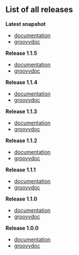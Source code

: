 
## List of all releases ##

**Latest snapshot**
- [documentation](http://badass-runtime-plugin.beryx.org/snapshots/latest)
- [groovydoc](http://badass-runtime-plugin.beryx.org/snapshots/latest/groovydoc)

**Release 1.1.5**
  - [documentation](http://badass-runtime-plugin.beryx.org/releases/1.1.5)
  - [groovydoc](http://badass-runtime-plugin.beryx.org/releases/1.1.5/groovydoc)

**Release 1.1.4**
  - [documentation](http://badass-runtime-plugin.beryx.org/releases/1.1.4)
  - [groovydoc](http://badass-runtime-plugin.beryx.org/releases/1.1.4/groovydoc)

**Release 1.1.3**
  - [documentation](http://badass-runtime-plugin.beryx.org/releases/1.1.3)
  - [groovydoc](http://badass-runtime-plugin.beryx.org/releases/1.1.3/groovydoc)

**Release 1.1.2**
  - [documentation](http://badass-runtime-plugin.beryx.org/releases/1.1.2)
  - [groovydoc](http://badass-runtime-plugin.beryx.org/releases/1.1.2/groovydoc)

**Release 1.1.1**
  - [documentation](http://badass-runtime-plugin.beryx.org/releases/1.1.1)
  - [groovydoc](http://badass-runtime-plugin.beryx.org/releases/1.1.1/groovydoc)

**Release 1.1.0**
  - [documentation](http://badass-runtime-plugin.beryx.org/releases/1.1.0)
  - [groovydoc](http://badass-runtime-plugin.beryx.org/releases/1.1.0/groovydoc)

**Release 1.0.0**
  - [documentation](http://badass-runtime-plugin.beryx.org/releases/1.0.0)
  - [groovydoc](http://badass-runtime-plugin.beryx.org/releases/1.0.0/groovydoc)


